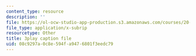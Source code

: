 ```yaml
---
content_type: resource
description: ''
file: https://ol-ocw-studio-app-production.s3.amazonaws.com/courses/20-219-becoming-the-next-bill-nye-writing-and-hosting-the-educational-show-january-iap-2015/08c9297a0c8e594fa9476801f3eedc79_tgUyvasUtbA.vtt
file_type: application/x-subrip
resourcetype: Other
title: 3play caption file
uid: 08c9297a-0c8e-594f-a947-6801f3eedc79
---
```

